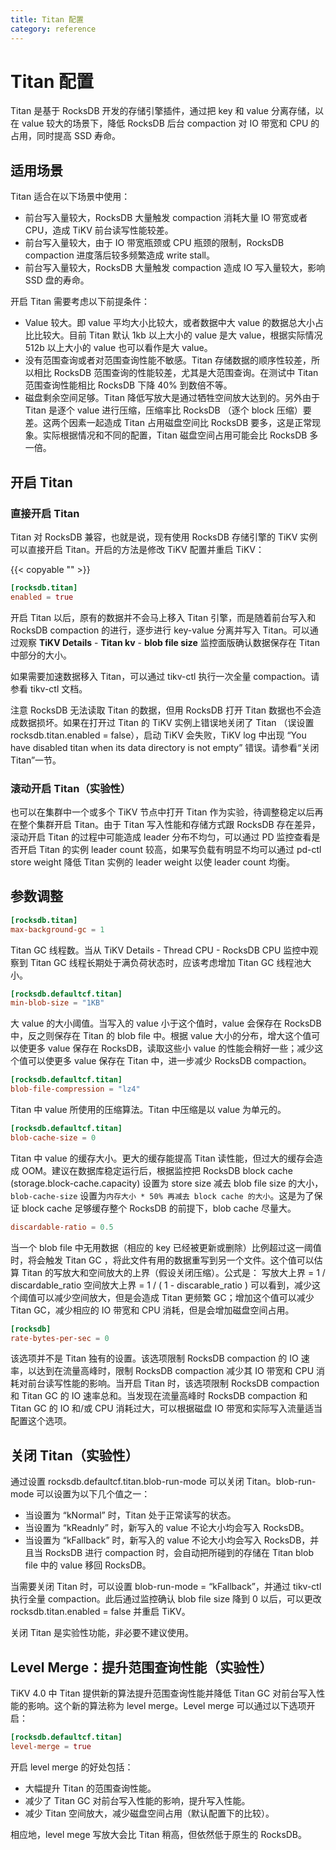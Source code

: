 ```yaml
---
title: Titan 配置
category: reference
---
```


# Titan 配置

Titan 是基于 RocksDB 开发的存储引擎插件，通过把 key 和 value 分离存储，以在 value 较大的场景下，降低 RocksDB 后台 compaction 对 IO 带宽和 CPU 的占用，同时提高 SSD 寿命。

## 适用场景

Titan 适合在以下场景中使用：

- 前台写入量较大，RocksDB 大量触发 compaction 消耗大量 IO 带宽或者 CPU，造成 TiKV 前台读写性能较差。
- 前台写入量较大，由于 IO 带宽瓶颈或 CPU 瓶颈的限制，RocksDB compaction 进度落后较多频繁造成 write stall。
- 前台写入量较大，RocksDB 大量触发 compaction 造成 IO 写入量较大，影响 SSD 盘的寿命。

开启 Titan 需要考虑以下前提条件：

- Value 较大。即 value 平均大小比较大，或者数据中大 value 的数据总大小占比比较大。目前 Titan 默认 1kb 以上大小的 value 是大 value，根据实际情况 512b 以上大小的 value 也可以看作是大 value。
- 没有范围查询或者对范围查询性能不敏感。Titan 存储数据的顺序性较差，所以相比 RocksDB 范围查询的性能较差，尤其是大范围查询。在测试中 Titan 范围查询性能相比 RocksDB 下降 40% 到数倍不等。
- 磁盘剩余空间足够。Titan 降低写放大是通过牺牲空间放大达到的。另外由于 Titan 是逐个 value 进行压缩，压缩率比 RocksDB （逐个 block 压缩）要差。这两个因素一起造成 Titan 占用磁盘空间比 RocksDB 要多，这是正常现象。实际根据情况和不同的配置，Titan 磁盘空间占用可能会比 RocksDB 多一倍。

## 开启 Titan

### 直接开启 Titan

Titan 对 RocksDB 兼容，也就是说，现有使用 RocksDB 存储引擎的 TiKV 实例可以直接开启 Titan。开启的方法是修改 TiKV 配置并重启 TiKV：

{{< copyable "" >}}

``` toml
[rocksdb.titan]
enabled = true
```

开启 Titan 以后，原有的数据并不会马上移入 Titan 引擎，而是随着前台写入和 RocksDB compaction 的进行，逐步进行 key-value 分离并写入 Titan。可以通过观察 **TiKV Details** - **Titan kv** - **blob file size** 监控面版确认数据保存在 Titan 中部分的大小。

如果需要加速数据移入 Titan，可以通过 tikv-ctl 执行一次全量 compaction。请参看 tikv-ctl 文档。

注意 RocksDB 无法读取 Titan 的数据，但用 RocksDB 打开 Titan 数据也不会造成数据损坏。如果在打开过 Titan 的 TiKV 实例上错误地关闭了 Titan （误设置 rocksdb.titan.enabled = false），启动 TiKV 会失败，TiKV log 中出现 “You have disabled titan when its data directory is not empty” 错误。请参看“关闭 Titan”一节。

### 滚动开启 Titan（实验性）

也可以在集群中一个或多个 TiKV 节点中打开 Titan 作为实验，待调整稳定以后再在整个集群开启 Titan。由于 Titan 写入性能和存储方式跟 RocksDB 存在差异，滚动开启 Titan 的过程中可能造成 leader 分布不均匀，可以通过 PD 监控查看是否开启 Titan 的实例 leader count 较高，如果写负载有明显不均可以通过 pd-ctl store weight 降低 Titan 实例的 leader weight 以使 leader count 均衡。

## 参数调整

```toml
[rocksdb.titan]
max-background-gc = 1
```

Titan GC 线程数。当从 TiKV Details - Thread CPU - RocksDB CPU 监控中观察到 Titan GC 线程长期处于满负荷状态时，应该考虑增加 Titan GC 线程池大小。

```toml
[rocksdb.defaultcf.titan]
min-blob-size = "1KB"
```

大 value 的大小阈值。当写入的 value 小于这个值时，value 会保存在 RocksDB 中，反之则保存在 Titan 的 blob file 中。根据 value 大小的分布，增大这个值可以使更多 value 保存在 RocksDB，读取这些小 value 的性能会稍好一些；减少这个值可以使更多 value 保存在 Titan 中，进一步减少 RocksDB compaction。

```toml
[rocksdb.defaultcf.titan]
blob-file-compression = "lz4"
```

Titan 中 value 所使用的压缩算法。Titan 中压缩是以 value 为单元的。

```toml
[rocksdb.defaultcf.titan]
blob-cache-size = 0
```

Titan 中 value 的缓存大小。更大的缓存能提高 Titan 读性能，但过大的缓存会造成 OOM。建议在数据库稳定运行后，根据监控把 RocksDB block cache (storage.block-cache.capacity) 设置为 store size 减去 blob file size 的大小，`blob-cache-size` 设置为`内存大小 * 50% 再减去 block cache 的大小`。这是为了保证 block cache 足够缓存整个 RocksDB 的前提下，blob cache 尽量大。

```toml
discardable-ratio = 0.5
```

当一个 blob file 中无用数据（相应的 key 已经被更新或删除）比例超过这一阈值时，将会触发 Titan GC ，将此文件有用的数据重写到另一个文件。这个值可以估算 Titan 的写放大和空间放大的上界（假设关闭压缩）。公式是：
写放大上界 = 1 / discardable_ratio
空间放大上界 = 1 / ( 1 - discarable_ratio )
可以看到，减少这个阈值可以减少空间放大，但是会造成 Titan 更频繁 GC；增加这个值可以减少 Titan GC，减少相应的 IO 带宽和 CPU 消耗，但是会增加磁盘空间占用。

```toml
[rocksdb]
rate-bytes-per-sec = 0
```

该选项并不是 Titan 独有的设置。该选项限制 RocksDB compaction 的 IO 速率，以达到在流量高峰时，限制 RocksDB compaction 减少其 IO 带宽和 CPU 消耗对前台读写性能的影响。当开启 Titan 时，该选项限制 RocksDB compaction 和 Titan GC 的 IO 速率总和。当发现在流量高峰时 RocksDB compaction 和 Titan GC 的 IO 和/或 CPU 消耗过大，可以根据磁盘 IO 带宽和实际写入流量适当配置这个选项。

## 关闭 Titan（实验性）

通过设置 rocksdb.defaultcf.titan.blob-run-mode 可以关闭 Titan。blob-run-mode 可以设置为以下几个值之一：

- 当设置为 “kNormal” 时，Titan 处于正常读写的状态。
- 当设置为 “kReadnly” 时，新写入的 value 不论大小均会写入 RocksDB。
- 当设置为 “kFallback” 时，新写入的 value 不论大小均会写入 RocksDB，并且当 RocksDB 进行 compaction 时，会自动把所碰到的存储在 Titan blob file 中的 value 移回 RocksDB。

当需要关闭 Titan 时，可以设置 blob-run-mode = “kFallback”，并通过 tikv-ctl 执行全量 compaction。此后通过监控确认 blob file size 降到 0 以后，可以更改 rocksdb.titan.enabled = false 并重启 TiKV。

关闭 Titan 是实验性功能，非必要不建议使用。

## Level Merge：提升范围查询性能（实验性）

TiKV 4.0 中 Titan 提供新的算法提升范围查询性能并降低 Titan GC 对前台写入性能的影响。这个新的算法称为 level merge。Level merge 可以通过以下选项开启：

```toml
[rocksdb.defaultcf.titan]
level-merge = true
```

开启 level merge 的好处包括：

- 大幅提升 Titan 的范围查询性能。
- 减少了 Titan GC 对前台写入性能的影响，提升写入性能。
- 减少 Titan 空间放大，减少磁盘空间占用（默认配置下的比较）。

相应地，level mege 写放大会比 Titan 稍高，但依然低于原生的 RocksDB。
